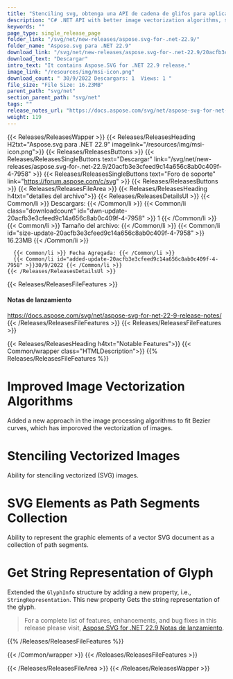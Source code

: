 ```yaml
---
title: "Stenciling svg, obtenga una API de cadena de glifos para aplicaciones C#, ASP.NET"
description: "C# .NET API with better image vectorization algorithms, stenciling vectorized SVG images, SVG graphic elements as path segments collection, get Glyph as string."
keywords: ""
page_type: single_release_page
folder_link: "/svg/net/new-releases/aspose.svg-for-.net-22.9/"
folder_name: "Aspose.svg para .NET 22.9"
download_link: "/svg/net/new-releases/aspose.svg-for-.net-22.9/20acfb3e3cfeed9c14a656c8ab0c409f-4-7958"
download_text: "Descargar"
intro_text: "It contains Aspose.SVG for .NET 22.9 release."
image_link: "/resources/img/msi-icon.png"
download_count: " 30/9/2022 Descargars: 1  Views: 1 "
file_size: "File Size: 16.23MB"
parent_path: "svg/net"
section_parent_path: "svg/net"
tags: ""
release_notes_url: "https://docs.aspose.com/svg/net/aspose-svg-for-net-22-9-release-notes/"
weight: 119
---
```


{{< Releases/ReleasesWapper >}}
{{< Releases/ReleasesHeading H2txt="Aspose.svg para .NET 22.9" imagelink="/resources/img/msi-icon.png">}}
{{< Releases/ReleasesButtons >}}
{{< Releases/ReleasesSingleButtons text="Descargar" link="/svg/net/new-releases/aspose.svg-for-.net-22.9/20acfb3e3cfeed9c14a656c8ab0c409f-4-7958" >}}
{{< Releases/ReleasesSingleButtons text="Foro de soporte" link="https://forum.aspose.com/c/svg" >}}
{{< Releases/ReleasesButtons >}}
{{< Releases/ReleasesFileArea >}}
{{< Releases/ReleasesHeading h4txt="detalles del archivo">}}
{{< Releases/ReleasesDetailsUl >}}
{{< Common/li >}} Descargars: {{< /Common/li >}}
{{< Common/li class="downloadcount" id="dwn-update-20acfb3e3cfeed9c14a656c8ab0c409f-4-7958" >}} 1 {{< /Common/li >}}
{{< Common/li >}} Tamaño del archivo: {{< /Common/li >}}
{{< Common/li id="size-update-20acfb3e3cfeed9c14a656c8ab0c409f-4-7958" >}} 16.23MB {{< /Common/li >}}

      {{< Common/li >}} Fecha Agregada: {{< /Common/li >}}
      {{< Common/li id="added-update-20acfb3e3cfeed9c14a656c8ab0c409f-4-7958" >}}30/9/2022 {{< /Common/li >}}
    {{< /Releases/ReleasesDetailsUl >}}

{{< Releases/ReleasesFileFeatures >}}
<h4>Notas de lanzamiento</h4><div><a href='https://docs.aspose.com/svg/net/aspose-svg-for-net-22-9-release-notes/'>https://docs.aspose.com/svg/net/aspose-svg-for-net-22-9-release-notes/</a></div>
{{< /Releases/ReleasesFileFeatures >}}
{{< Releases/ReleasesFileFeatures >}}

{{< Releases/ReleasesHeading h4txt="Notable Features">}}
{{< Common/wrapper class="HTMLDescription">}}
{{% Releases/ReleasesFileFeatures %}}

# Improved Image Vectorization Algorithms

Added a new approach in the image processing algorithms to fit Bezier curves, which has imporoved the vectorization of images.

# Stenciling Vectorized Images

Ability for stenciling vectorized (SVG) images.

# SVG Elements as Path Segments Collection

Ability to represent the graphic elements of a vector SVG document as a collection of path segments.

# Get String Representation of Glyph

Extended the `GlyphInfo` structure by adding a new property, i.e., `StringRepresentation`. This new property Gets the string representation of the glyph.

> For a complete list of features, enhancements, and bug fixes in this release please visit, [Aspose.SVG for .NET 22.9 Notas de lanzamiento](https://docs.aspose.com/svg/net/aspose-svg-for-net-22-9-release-notes/).

{{% /Releases/ReleasesFileFeatures %}}

{{< /Common/wrapper >}}
{{< /Releases/ReleasesFileFeatures >}}

{{< /Releases/ReleasesFileArea >}}
{{< /Releases/ReleasesWapper >}}
